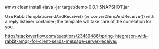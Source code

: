 #mvn clean install
#java -jar target/demo-0.0.1-SNAPSHOT.jar


Use RabbitTemplate.sendAndReceive() (or convertSendAndReceive()) with a reply listener container; the template will take care of the correlation for you.

http://stackoverflow.com/questions/23469486/spring-integration-with-rabbit-amqp-for-client-sends-message-server-receives